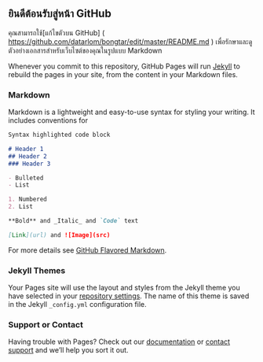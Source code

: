 ## ยินดีต้อนรับสู่หน้า GitHub

คุณสามารถใช้[แก้ไขตัวบน GitHub] ( https://github.com/datarlom/bongtar/edit/master/README.md ) เพื่อรักษาและดูตัวอย่างเอกสารสำหรับเว็บไซต์ของคุณในรูปแบบ Markdown

Whenever you commit to this repository, GitHub Pages will run [Jekyll](https://jekyllrb.com/) to rebuild the pages in your site, from the content in your Markdown files.

### Markdown

Markdown is a lightweight and easy-to-use syntax for styling your writing. It includes conventions for

```markdown
Syntax highlighted code block

# Header 1
## Header 2
### Header 3

- Bulleted
- List

1. Numbered
2. List

**Bold** and _Italic_ and `Code` text

[Link](url) and ![Image](src)
```

For more details see [GitHub Flavored Markdown](https://guides.github.com/features/mastering-markdown/).

### Jekyll Themes

Your Pages site will use the layout and styles from the Jekyll theme you have selected in your [repository settings](https://github.com/datarlom/bongtar/settings). The name of this theme is saved in the Jekyll `_config.yml` configuration file.

### Support or Contact

Having trouble with Pages? Check out our [documentation](https://help.github.com/categories/github-pages-basics/) or [contact support](https://github.com/contact) and we’ll help you sort it out.
